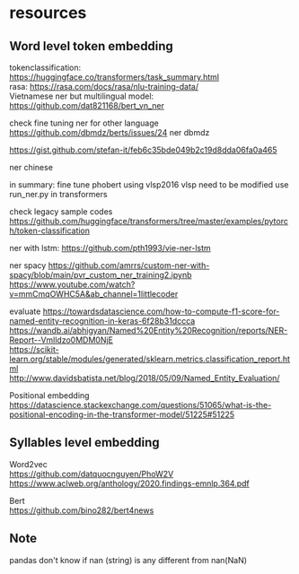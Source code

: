 # resources

## Word level token embedding
tokenclassification: https://huggingface.co/transformers/task_summary.html \
rasa: https://rasa.com/docs/rasa/nlu-training-data/ \
Vietnamese ner but multilingual model: https://github.com/dat821168/bert_vn_ner

check fine tuning ner for other language
https://github.com/dbmdz/berts/issues/24 ner dbmdz

https://gist.github.com/stefan-it/feb6c35bde049b2c19d8dda06fa0a465

ner chinese

in summary: fine tune phobert using vlsp2016
vlsp need to be modified
use run_ner.py in transformers


check legacy sample codes
https://github.com/huggingface/transformers/tree/master/examples/pytorch/token-classification


ner with lstm: https://github.com/pth1993/vie-ner-lstm

ner spacy
https://github.com/amrrs/custom-ner-with-spacy/blob/main/pvr_custom_ner_training2.ipynb
https://www.youtube.com/watch?v=mmCmqOWHC5A&ab_channel=1littlecoder


evaluate
https://towardsdatascience.com/how-to-compute-f1-score-for-named-entity-recognition-in-keras-6f28b31dccca \
https://wandb.ai/abhigyan/Named%20Entity%20Recognition/reports/NER-Report--Vmlldzo0MDM0NjE \
https://scikit-learn.org/stable/modules/generated/sklearn.metrics.classification_report.html \
http://www.davidsbatista.net/blog/2018/05/09/Named_Entity_Evaluation/

Positional embedding
https://datascience.stackexchange.com/questions/51065/what-is-the-positional-encoding-in-the-transformer-model/51225#51225


## Syllables level embedding

Word2vec \
https://github.com/datquocnguyen/PhoW2V \
https://www.aclweb.org/anthology/2020.findings-emnlp.364.pdf 

Bert \
https://github.com/bino282/bert4news



## Note
pandas don't know if nan (string) is any different from nan(NaN)
